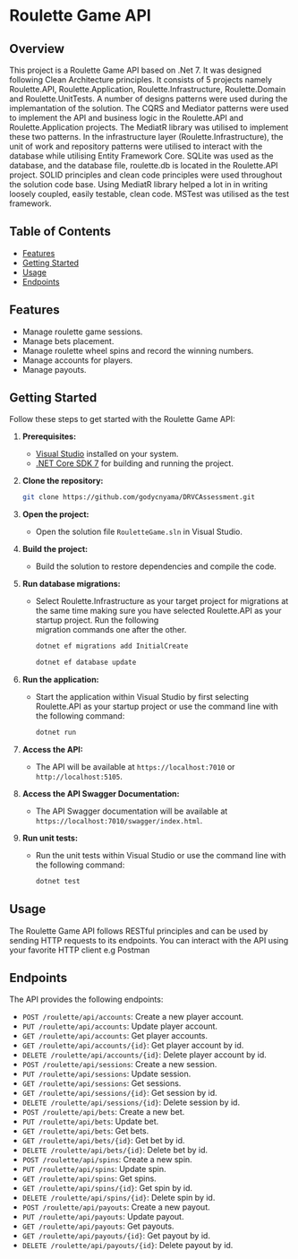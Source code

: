 # Roulette Game API

## Overview

This project is a Roulette Game API based on .Net 7. It was designed following Clean Architecture principles. It consists of 5 projects namely Roulette.API, Roulette.Application, Roulette.Infrastructure, Roulette.Domain and Roulette.UnitTests.
A number of designs patterns were used during the implemantation of the solution. The CQRS and Mediator patterns were used to implement the API and business logic in the Roulette.API and Roulette.Application projects. The MediatR library was utilised to implement these two patterns. In the infrastructure layer (Roulette.Infrastructure), the unit of work and repository patterns were utilised to interact with the database while utilising Entity Framework Core. SQLite was used as the database, and the database file, roulette.db is located in the Roulette.API project. SOLID principles and clean code principles were used throughout the solution code base. Using MediatR library helped a lot in in writing loosely coupled, easily testable, clean code. MSTest was utilised as the test framework.

## Table of Contents

- [Features](#features)
- [Getting Started](#getting-started)
- [Usage](#usage)
- [Endpoints](#endpoints)

## Features

- Manage roulette game sessions.
- Manage bets placement.
- Manage roulette wheel spins and record the winning numbers.
- Manage accounts for players.
- Manage payouts. 

## Getting Started

Follow these steps to get started with the Roulette Game API:

1. **Prerequisites:**
   - [Visual Studio](https://visualstudio.microsoft.com/) installed on your system.
   - [.NET Core SDK 7](https://dotnet.microsoft.com/download/dotnet) for building and running the project.

2. **Clone the repository:**
   ```bash
   git clone https://github.com/godycnyama/DRVCAssessment.git
   ```

3. **Open the project:**
   - Open the solution file `RouletteGame.sln` in Visual Studio.

4. **Build the project:**
   - Build the solution to restore dependencies and compile the code.

5. **Run database migrations:**
   - Select Roulette.Infrastructure as your target project for migrations at the same time making sure you have selected Roulette.API as your startup project. Run the following    
     migration commands one after the other.
      ```bash
     dotnet ef migrations add InitialCreate
     ```
     ```bash
     dotnet ef database update
     ```

6. **Run the application:**
   - Start the application within Visual Studio by first selecting Roulette.API as your startup project or use the command  line with the following command:
     ```bash
     dotnet run
     ```

7. **Access the API:**
   - The API will be available at `https://localhost:7010` or `http://localhost:5105`.

8. **Access the API Swagger Documentation:**
   - The API Swagger documentation will be available at `https://localhost:7010/swagger/index.html`.

9. **Run unit tests:**
   - Run the unit tests within Visual Studio or use the command line with the following command:
     ```bash
     dotnet test
     ```

## Usage

The Roulette Game API follows RESTful principles and can be used by sending HTTP requests to its endpoints. You can interact with the API using your favorite HTTP client e.g Postman

## Endpoints

The API provides the following endpoints:

- `POST /roulette/api/accounts`: Create a new player account.
- `PUT /roulette/api/accounts`: Update player account.
- `GET /roulette/api/accounts`: Get player accounts.
- `GET /roulette/api/accounts/{id}`: Get player account by id.
- `DELETE /roulette/api/accounts/{id}`: Delete player account by id.
- `POST /roulette/api/sessions`: Create a new session.
- `PUT /roulette/api/sessions`: Update session.
- `GET /roulette/api/sessions`: Get sessions.
- `GET /roulette/api/sessions/{id}`: Get session by id.
- `DELETE /roulette/api/sessions/{id}`: Delete session by id.
- `POST /roulette/api/bets`: Create a new bet.
- `PUT /roulette/api/bets`: Update bet.
- `GET /roulette/api/bets`: Get bets.
- `GET /roulette/api/bets/{id}`: Get bet by id.
- `DELETE /roulette/api/bets/{id}`: Delete bet by id.
- `POST /roulette/api/spins`: Create a new spin.
- `PUT /roulette/api/spins`: Update spin.
- `GET /roulette/api/spins`: Get spins.
- `GET /roulette/api/spins/{id}`: Get spin by id.
- `DELETE /roulette/api/spins/{id}`: Delete spin by id.
- `POST /roulette/api/payouts`: Create a new payout.
- `PUT /roulette/api/payouts`: Update payout.
- `GET /roulette/api/payouts`: Get payouts.
- `GET /roulette/api/payouts/{id}`: Get payout by id.
- `DELETE /roulette/api/payouts/{id}`: Delete payout by id.
